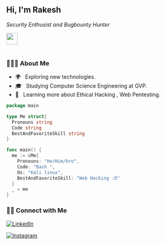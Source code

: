 
<h2> Hi, I'm Rakesh</h2>
<p><em>Security Enthusist and Bugbounty Hunter <br>
 
 <img src="https://media.giphy.com/media/WUlplcMpOCEmTGBtBW/giphy.gif" width="30"><br><br>
 </em></p>
 <h3> 👨🏻‍💻 About Me </h3>

- 🌍 &nbsp; Exploring new technologies.
- 🎓 &nbsp; Studying Computer Science Engineering at GVP.
- 🌱 &nbsp; Learning more about Ethical Hacking , Web Pentesting.

```go
package main

type Me struct{
  Pronouns string
  Code string
  BestAndFavoriteSkill string
}

func main() {
  me := &Me{
    Pronouns: "He/Him/bro",
    Code: "Bash ",
    Os: "Kali linux",
    BestAndFavoriteSkill: "Web Hacking :D"
  }
  _ = me
}
```
<!--<h3>🛠 Tech Stack</h3>

- 💻 &nbsp; Python | C++ | C
- 🌐 &nbsp; HTML | CSS | JavaScript 
- 🛢 &nbsp; SQL 
- 🔧 &nbsp; Git -->

<!--[![deephunt3r's GitHub Stats](https://github-readme-stats.vercel.app/api?username=deephunt3r&show_icons=true)](https://github.com/deephunt3r)-->
<h3> 🤝🏻 Connect with Me </h3>

<p align="center">

<a href="https://www.linkedin.com/in/rakesh-kumar-4086381b2/"><img alt="LinkedIn" src="https://img.shields.io/badge/LinkedIn-Rakesh%20kumar-blue?style=flat-square&logo=linkedin"></a>

<a href="https://www.instagram.com/rakesh._.21/"><img alt="Instagram" src="https://img.shields.io/badge/Instagram-rakesh-blue?style=flat-square&logo=instagram"></a>

</p>
